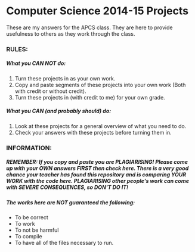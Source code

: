 # Computer Science 2014-15 Projects

These are my answers for the APCS class. They are here to provide usefulness to others as they work through the class.

### RULES:

##### What you CAN NOT do:

1. Turn these projects in as your own work.
2. Copy and paste segments of these projects into your own work (Both with credit or without credit).
3. Turn these projects in (with credit to me) for your own grade.

##### What you CAN (and probably should) do:

1. Look at these projects for a general overview of what you need to do.
2. Check your answers with these projects before turning them in.

### INFORMATION:

##### REMEMBER: If you copy and paste you are PLAGIARISING! Please come up with your OWN answers FIRST then check here. There is a very good chance your teacher has found this repository and is comparing YOUR WORK with the code here. PLAGIARISING other people's work can come with SEVERE CONSEQUENCES, so DON'T DO IT!

##### The works here are NOT guaranteed the following:

* To be correct
* To work
* To not be harmful
* To compile
* To have all of the files necessary to run.